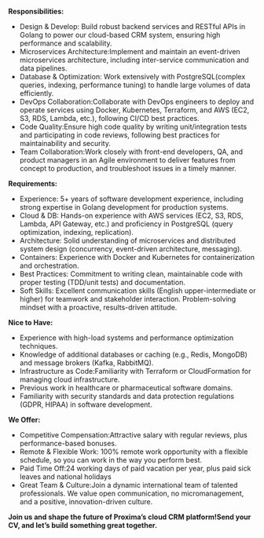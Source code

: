 **Responsibilities:**

  * Design & Develop: Build robust backend services and RESTful APIs in Golang to power our cloud-based CRM system, ensuring high performance and scalability.
  * Microservices Architecture:Implement and maintain an event-driven microservices architecture, including inter-service communication and data pipelines.
  * Database & Optimization: Work extensively with PostgreSQL(complex queries, indexing, performance tuning) to handle large volumes of data efficiently.
  * DevOps Collaboration:Collaborate with DevOps engineers to deploy and operate services using Docker, Kubernetes, Terraform, and AWS (EC2, S3, RDS, Lambda, etc.), following CI/CD best practices.
  * Code Quality:Ensure high code quality by writing unit/integration tests and participating in code reviews, following best practices for maintainability and security.
  * Team Collaboration:Work closely with front-end developers, QA, and product managers in an Agile environment to deliver features from concept to production, and troubleshoot issues in a timely manner.

**Requirements:**

  * Experience: 5+ years of software development experience, including strong expertise in Golang development for production systems.
  * Cloud & DB: Hands-on experience with AWS services (EC2, S3, RDS, Lambda, API Gateway, etc.) and proficiency in PostgreSQL (query optimization, indexing, replication).
  * Architecture: Solid understanding of microservices and distributed system design (concurrency, event-driven architecture, messaging).
  * Containers: Experience with Docker and Kubernetes for containerization and orchestration.
  * Best Practices: Commitment to writing clean, maintainable code with proper testing (TDD/unit tests) and documentation.
  * Soft Skills: Excellent communication skills (English upper-intermediate or higher) for teamwork and stakeholder interaction. Problem-solving mindset with a proactive, results-driven attitude.

**Nice to Have:**

  * Experience with high-load systems and performance optimization techniques.
  * Knowledge of additional databases or caching (e.g., Redis, MongoDB) and message brokers (Kafka, RabbitMQ).
  * Infrastructure as Code:Familiarity with Terraform or CloudFormation for managing cloud infrastructure. 
  * Previous work in healthcare or pharmaceutical software domains.
  * Familiarity with security standards and data protection regulations (GDPR, HIPAA) in software development.

**We Offer:**

  * Competitive Compensation:Attractive salary with regular reviews, plus performance-based bonuses.
  * Remote & Flexible Work: 100% remote work opportunity with a flexible schedule, so you can work in the way you perform best.
  * Paid Time Off:24 working days of paid vacation per year, plus paid sick leaves and national holidays
  * Great Team & Culture:Join a dynamic international team of talented professionals. We value open communication, no micromanagement, and a positive, innovation-driven culture.

**Join us and shape the future of Proxima’s cloud CRM platform!Send your CV,
and let’s build something great together.**